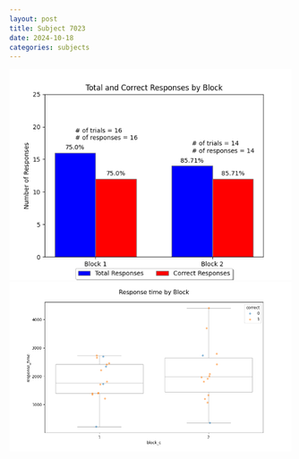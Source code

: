 ```yaml
---
layout: post
title: Subject 7023
date: 2024-10-18
categories: subjects
---
```


![](data/7023/run-8/7023_ATS_responses.png)
![](data/7023/run-8/7023_ATS_rt.png)
